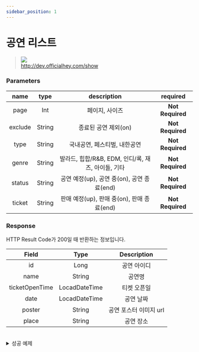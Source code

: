 ```yaml
---
sidebar_position: 1
---
```


# 공연 리스트 


> ![](https://img.shields.io/static/v1?label=&message=GET&color=blue) <br/>
> http://dev.officialhey.com/show



### Parameters

|  name   |  type  |             description             |     required     |
|:-------:|:------:|:-----------------------------------:|:----------------:|
|  page   |  Int   |              페이지, 사이즈               | **Not Required** |
| exclude | String |            종료된 공연 제외(on)            |    **Not Required**     | 
|  type   | String |          국내공연, 페스티벌, 내한공연           |    **Not Required**     | 
|  genre  | String | 발라드, 힙합/R&B, EDM, 인디/록, 재즈, 아이돌, 기타 |    **Not Required**     | 
| status  | String |   공연 예정(up), 공연 중(on), 공연 종료(end)   |    **Not Required**     |
| ticket  | String |   판매 예정(up), 판매 중(on), 판매 종료(end)   |    **Not Required**     |


### Response

HTTP Result Code가 200일 때 반환하는 정보입니다.


|     Field      |     Type      |  Description   |   
|:--------------:|:-------------:|:--------------:|
|       id       |     Long      |     공연 아이디     | 
|      name      |    String     |      공연명       |   
| ticketOpenTime | LocadDateTime |     티켓 오픈일     |  
|      date      | LocadDateTime |     공연 날짜      |  
|     poster     |    String     | 공연 포스터 이미지 url |    
|     place      |    String     |     공연 장소      | 

<br/>

  <details markdown="1">
  <summary>성공 예제</summary>

  ```
  {
    "ok": true,
    "data": {
        "content": [
            {
                "id": 5,
                "name": "show5",
                "ticketOpenTime": "2024-04-21T19:00:00",
                "date": "2024-04-22T19:00:00",
                "poster": "https://example.com/image1.jpg",
                "place": "Hey Theater"
            },
            {
                "id": 4,
                "name": "show4",
                "ticketOpenTime": "2024-04-21T19:00:00",
                "date": "2024-04-22T19:00:00",
                "poster": "https://example.com/image1.jpg",
                "place": "Hey Theater"
            },
            {
                "id": 3,
                "name": "show3",
                "ticketOpenTime": "2024-04-21T19:00:00",
                "date": "2024-04-22T19:00:00",
                "poster": "https://example.com/image1.jpg",
                "place": "Hey Theater"
            },
            {
                "id": 2,
                "name": "show2",
                "ticketOpenTime": "2024-04-21T19:00:00",
                "date": "2024-04-22T19:00:00",
                "poster": "https://example.com/image1.jpg",
                "place": "Hey Theater"
            },
            {
                "id": 1,
                "name": "show1",
                "ticketOpenTime": "2024-04-21T19:00:00",
                "date": "2024-04-22T19:00:00",
                "poster": "https://example.com/image1.jpg",
                "place": "Hey Theater"
            }
        ],
        "currentPage": 0,
        "size": 20,
        "first": true,
        "last": true
    }
}
  ```
  </details>
<br/>
